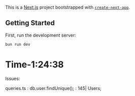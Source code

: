 This is a [Next.js](https://nextjs.org) project bootstrapped with [`create-next-app`](https://nextjs.org/docs/app/api-reference/cli/create-next-app).

## Getting Started

First, run the development server:

```bash
bun run dev
```

# Time-1:24:38

Issues:

queries.ts : db.user.findUnique();
: 145| Users;
